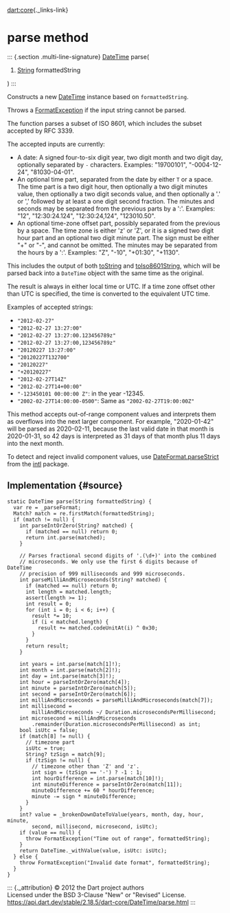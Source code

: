 [dart:core](../../dart-core/dart-core-library){._links-link}

parse method
============

::: {.section .multi-line-signature}
[DateTime](../datetime-class) parse(

1.  [String](../string-class) formattedString

)
:::

Constructs a new [DateTime](../datetime-class) instance based on
`formattedString`.

Throws a [FormatException](../formatexception-class) if the input string
cannot be parsed.

The function parses a subset of ISO 8601, which includes the subset
accepted by RFC 3339.

The accepted inputs are currently:

-   A date: A signed four-to-six digit year, two digit month and two
    digit day, optionally separated by `-` characters. Examples:
    \"19700101\", \"-0004-12-24\", \"81030-04-01\".
-   An optional time part, separated from the date by either `T` or a
    space. The time part is a two digit hour, then optionally a two
    digit minutes value, then optionally a two digit seconds value, and
    then optionally a \'.\' or \',\' followed by at least a one digit
    second fraction. The minutes and seconds may be separated from the
    previous parts by a \':\'. Examples: \"12\", \"12:30:24.124\",
    \"12:30:24,124\", \"123010.50\".
-   An optional time-zone offset part, possibly separated from the
    previous by a space. The time zone is either \'z\' or \'Z\', or it
    is a signed two digit hour part and an optional two digit minute
    part. The sign must be either \"+\" or \"-\", and cannot be omitted.
    The minutes may be separated from the hours by a \':\'. Examples:
    \"Z\", \"-10\", \"+01:30\", \"+1130\".

This includes the output of both [toString](tostring) and
[toIso8601String](toiso8601string), which will be parsed back into a
`DateTime` object with the same time as the original.

The result is always in either local time or UTC. If a time zone offset
other than UTC is specified, the time is converted to the equivalent UTC
time.

Examples of accepted strings:

-   `"2012-02-27"`
-   `"2012-02-27 13:27:00"`
-   `"2012-02-27 13:27:00.123456789z"`
-   `"2012-02-27 13:27:00,123456789z"`
-   `"20120227 13:27:00"`
-   `"20120227T132700"`
-   `"20120227"`
-   `"+20120227"`
-   `"2012-02-27T14Z"`
-   `"2012-02-27T14+00:00"`
-   `"-123450101 00:00:00 Z"`: in the year -12345.
-   `"2002-02-27T14:00:00-0500"`: Same as `"2002-02-27T19:00:00Z"`

This method accepts out-of-range component values and interprets them as
overflows into the next larger component. For example, \"2020-01-42\"
will be parsed as 2020-02-11, because the last valid date in that month
is 2020-01-31, so 42 days is interpreted as 31 days of that month plus
11 days into the next month.

To detect and reject invalid component values, use
[DateFormat.parseStrict](https://pub.dev/documentation/intl/latest/intl/DateFormat/parseStrict.html)
from the [intl](https://pub.dev/packages/intl) package.

Implementation {#source}
--------------

``` {.language-dart data-language="dart"}
static DateTime parse(String formattedString) {
  var re = _parseFormat;
  Match? match = re.firstMatch(formattedString);
  if (match != null) {
    int parseIntOrZero(String? matched) {
      if (matched == null) return 0;
      return int.parse(matched);
    }

    // Parses fractional second digits of '.(\d+)' into the combined
    // microseconds. We only use the first 6 digits because of DateTime
    // precision of 999 milliseconds and 999 microseconds.
    int parseMilliAndMicroseconds(String? matched) {
      if (matched == null) return 0;
      int length = matched.length;
      assert(length >= 1);
      int result = 0;
      for (int i = 0; i < 6; i++) {
        result *= 10;
        if (i < matched.length) {
          result += matched.codeUnitAt(i) ^ 0x30;
        }
      }
      return result;
    }

    int years = int.parse(match[1]!);
    int month = int.parse(match[2]!);
    int day = int.parse(match[3]!);
    int hour = parseIntOrZero(match[4]);
    int minute = parseIntOrZero(match[5]);
    int second = parseIntOrZero(match[6]);
    int milliAndMicroseconds = parseMilliAndMicroseconds(match[7]);
    int millisecond =
        milliAndMicroseconds ~/ Duration.microsecondsPerMillisecond;
    int microsecond = milliAndMicroseconds
        .remainder(Duration.microsecondsPerMillisecond) as int;
    bool isUtc = false;
    if (match[8] != null) {
      // timezone part
      isUtc = true;
      String? tzSign = match[9];
      if (tzSign != null) {
        // timezone other than 'Z' and 'z'.
        int sign = (tzSign == '-') ? -1 : 1;
        int hourDifference = int.parse(match[10]!);
        int minuteDifference = parseIntOrZero(match[11]);
        minuteDifference += 60 * hourDifference;
        minute -= sign * minuteDifference;
      }
    }
    int? value = _brokenDownDateToValue(years, month, day, hour, minute,
        second, millisecond, microsecond, isUtc);
    if (value == null) {
      throw FormatException("Time out of range", formattedString);
    }
    return DateTime._withValue(value, isUtc: isUtc);
  } else {
    throw FormatException("Invalid date format", formattedString);
  }
}
```

::: {._attribution}
© 2012 the Dart project authors\
Licensed under the BSD 3-Clause \"New\" or \"Revised\" License.\
<https://api.dart.dev/stable/2.18.5/dart-core/DateTime/parse.html>
:::
